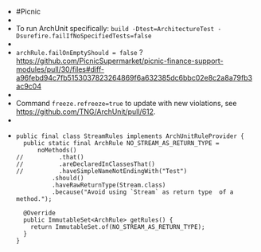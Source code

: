 - #Picnic
-
- To run ArchUnit specifically: `build -Dtest=ArchitectureTest -Dsurefire.failIfNoSpecifiedTests=false`
-
- `archRule.failOnEmptyShould = false` ?  https://github.com/PicnicSupermarket/picnic-finance-support-modules/pull/30/files#diff-a96febd94c7fb5153037823264869f6a632385dc6bbc02e8c2a8a79fb3ac9c04
-
- Command `freeze.refreeze=true` to update with new violations, see https://github.com/TNG/ArchUnit/pull/612.
-
- ```
  public final class StreamRules implements ArchUnitRuleProvider {
    public static final ArchRule NO_STREAM_AS_RETURN_TYPE =
        noMethods()
  //          .that()
  //          .areDeclaredInClassesThat()
  //          .haveSimpleNameNotEndingWith("Test")
            .should()
            .haveRawReturnType(Stream.class)
            .because("Avoid using `Stream` as return type  of a method.");
  
    @Override
    public ImmutableSet<ArchRule> getRules() {
      return ImmutableSet.of(NO_STREAM_AS_RETURN_TYPE);
    }
  }
  
  ```